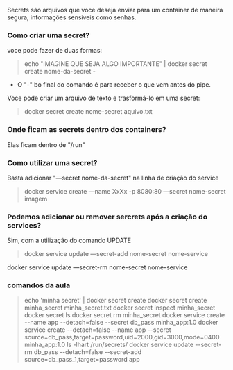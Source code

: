 Secrets são arquivos que voce deseja enviar para um container de maneira segura, informações sensiveis como senhas.

### Como criar uma secret?

voce pode fazer de duas formas:

> echo "IMAGINE QUE SEJA ALGO IMPORTANTE" | docker secret create nome-da-secret -

- O "-" bo final do comando é para receber o que vem antes do pipe.

Voce pode criar um arquivo de texto e trasformá-lo em uma secret:

> docker secret create nome-secret aquivo.txt

### Onde ficam as secrets dentro dos containers?

Elas ficam dentro de "/run"

### Como utilizar uma secret?

Basta adicionar "—secret nome-da-secret" na linha de criação do service

> docker service create —name XxXx -p 8080:80 —secret nome-secret imagem

### Podemos adicionar ou remover sercrets após a criação do services?

Sim, com a utilização do comando UPDATE

> docker service update —secret-add nome-secret nome-service

docker service update —secret-rm nome-secret nome-service

### comandos da aula

> echo 'minha secret' | docker secret create
docker secret create minha_secret minha_secret.txt
docker secret inspect minha_secret
docker secret ls
docker secret rm minha_secret
docker service create --name app --detach=false --secret db_pass minha_app:1.0
docker service create --detach=false --name app --secret source=db_pass,target=password,uid=2000,gid=3000,mode=0400 minha_app:1.0
ls -lhart /run/secrets/
docker service update --secret-rm db_pass --detach=false --secret-add source=db_pass_1,target=password app
